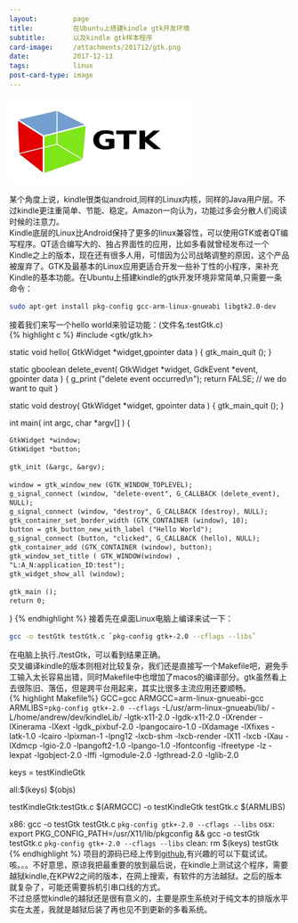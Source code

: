 ```yaml
---
layout:         page
title:          在Ubuntu上搭建kindle gtk开发环境
subtitle:       以及kindle gtk样本程序
card-image:     /attachments/201712/gtk.png
date:           2017-12-13
tags:           linux
post-card-type: image
---
```

![](/attachments/201712/gtk.png)

某个角度上说，kindle很类似android,同样的Linux内核，同样的Java用户层。不过kindle更注重简单、节能、稳定。Amazon一向认为，功能过多会分散人们阅读时候的注意力。  
Kindle底层的Linux比Android保持了更多的linux兼容性，可以使用GTK或者QT编写程序。QT适合编写大的、独占界面性的应用，比如多看就曾经发布过一个Kindle之上的版本，现在还有很多人用，可惜因为公司战略调整的原因，这个产品被废弃了。GTK及最基本的Linux应用更适合开发一些补丁性的小程序，来补充Kindle的基本功能。在Ubuntu上搭建kindle的gtk开发环境非常简单,只需要一条命令：
```bash
sudo apt-get install pkg-config gcc-arm-linux-gnueabi libgtk2.0-dev
```
接着我们来写一个hello world来验证功能：(文件名:testGtk.c)  
{% highlight c %}
#include <gtk/gtk.h>

static void hello( GtkWidget *widget,gpointer data ) {
    gtk_main_quit ();
}

static gboolean delete_event( GtkWidget *widget, GdkEvent  *event, gpointer   data ) {
    g_print ("delete event occurred\n");
    return FALSE; // we do want to quit
}

static void destroy( GtkWidget *widget, gpointer   data ) {
    gtk_main_quit ();
}

int main( int   argc, char *argv[] ) {

    GtkWidget *window;
    GtkWidget *button;

    gtk_init (&argc, &argv);

    window = gtk_window_new (GTK_WINDOW_TOPLEVEL);
    g_signal_connect (window, "delete-event", G_CALLBACK (delete_event), NULL);
    g_signal_connect (window, "destroy", G_CALLBACK (destroy), NULL);
    gtk_container_set_border_width (GTK_CONTAINER (window), 10);
    button = gtk_button_new_with_label ("Hello World");
    g_signal_connect (button, "clicked", G_CALLBACK (hello), NULL);
    gtk_container_add (GTK_CONTAINER (window), button);
    gtk_window_set_title ( GTK_WINDOW(window) , "L:A_N:application_ID:test");
    gtk_widget_show_all (window);

    gtk_main ();
    return 0;
}
{% endhighlight %}
接着先在桌面Linux电脑上编译来试一下：
```bash
gcc -o testGtk testGtk.c `pkg-config gtk+-2.0 --cflags --libs`
```
在电脑上执行./testGtk，可以看到结果正确。  
交叉编译kindle的版本则相对比较复杂，我们还是直接写一个Makefile吧，避免手工输入太长容易出错，同时Makefile中也增加了macos的编译部分。gtk虽然看上去很陈旧、落伍，但是跨平台用起来，其实比很多主流应用还要顺畅。  
{% highlight Makefile%}
GCC=gcc
ARMGCC=arm-linux-gnueabi-gcc
ARMLIBS=`pkg-config gtk+-2.0 --cflags` -L/usr/arm-linux-gnueabi/lib/ -L/home/andrew/dev/kindleLib/ -lgtk-x11-2.0 -lgdk-x11-2.0 -lXrender -lXinerama -lXext -lgdk_pixbuf-2.0 -lpangocairo-1.0 -lXdamage -lXfixes -latk-1.0 -lcairo -lpixman-1 -lpng12 -lxcb-shm -lxcb-render -lX11 -lxcb -lXau -lXdmcp -lgio-2.0 -lpangoft2-1.0 -lpango-1.0 -lfontconfig -lfreetype -lz -lexpat -lgobject-2.0 -lffi -lgmodule-2.0 -lgthread-2.0 -lglib-2.0

keys = testKindleGtk

all:$(keys) $(objs)


testKindleGtk:testGtk.c
	$(ARMGCC) -o testKindleGtk testGtk.c $(ARMLIBS)
	
x86:
	gcc -o testGtk testGtk.c `pkg-config gtk+-2.0 --cflags --libs` 
osx:
	export PKG_CONFIG_PATH=/usr/X11/lib/pkgconfig && gcc -o testGtk testGtk.c `pkg-config gtk+-2.0 --cflags --libs` 
clean:
	rm $(keys) testGtk
{% endhighlight %}
项目的源码已经上传到[github](https://github.com/formoon/kindleGtkDemo),有兴趣的可以下载试试。  
咳。。。不好意思，原谅我把最重要的放到最后说，在kindle上测试这个程序，需要越狱kindle,在KPW2之间的版本，在网上搜索，有软件的方法越狱。之后的版本就复杂了，可能还需要拆机引串口线的方式。  
不过总感觉kindle的越狱还是很有意义的，主要是原生系统对于纯文本的排版水平实在太差，我就是越狱后装了再也见不到更新的多看系统。

	 
	
 	





